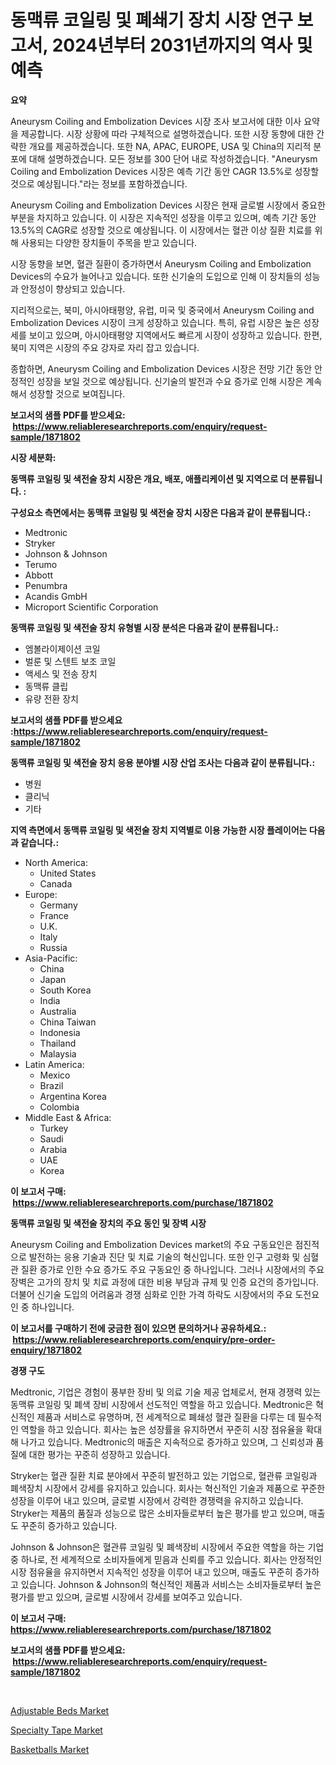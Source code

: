 <p><h1>동맥류 코일링 및 폐쇄기 장치 시장 연구 보고서, 2024년부터 2031년까지의 역사 및 예측</h1></p><p><strong>요약</strong></p>
<p><p>Aneurysm Coiling and Embolization Devices 시장 조사 보고서에 대한 이사 요약을 제공합니다. 시장 상황에 따라 구체적으로 설명하겠습니다. 또한 시장 동향에 대한 간략한 개요를 제공하겠습니다. 또한 NA, APAC, EUROPE, USA 및 China의 지리적 분포에 대해 설명하겠습니다. 모든 정보를 300 단어 내로 작성하겠습니다. "Aneurysm Coiling and Embolization Devices 시장은 예측 기간 동안 CAGR 13.5%로 성장할 것으로 예상됩니다."라는 정보를 포함하겠습니다. </p><p>Aneurysm Coiling and Embolization Devices 시장은 현재 글로벌 시장에서 중요한 부분을 차지하고 있습니다. 이 시장은 지속적인 성장을 이루고 있으며, 예측 기간 동안 13.5%의 CAGR로 성장할 것으로 예상됩니다. 이 시장에서는 혈관 이상 질환 치료를 위해 사용되는 다양한 장치들이 주목을 받고 있습니다.</p><p>시장 동향을 보면, 혈관 질환이 증가하면서 Aneurysm Coiling and Embolization Devices의 수요가 늘어나고 있습니다. 또한 신기술의 도입으로 인해 이 장치들의 성능과 안정성이 향상되고 있습니다.</p><p>지리적으로는, 북미, 아시아태평양, 유럽, 미국 및 중국에서 Aneurysm Coiling and Embolization Devices 시장이 크게 성장하고 있습니다. 특히, 유럽 시장은 높은 성장세를 보이고 있으며, 아시아태평양 지역에서도 빠르게 시장이 성장하고 있습니다. 한편, 북미 지역은 시장의 주요 강자로 자리 잡고 있습니다.</p><p>종합하면, Aneurysm Coiling and Embolization Devices 시장은 전망 기간 동안 안정적인 성장을 보일 것으로 예상됩니다. 신기술의 발전과 수요 증가로 인해 시장은 계속해서 성장할 것으로 보여집니다.</p></p>
<p><strong>보고서의 샘플 PDF를 받으세요: &nbsp;<a href="https://www.reliableresearchreports.com/enquiry/request-sample/1871802">https://www.reliableresearchreports.com/enquiry/request-sample/1871802</a></strong></p>
<p><strong>시장 세분화:</strong></p>
<p><strong> 동맥류 코일링 및 색전술 장치 시장은 개요, 배포, 애플리케이션 및 지역으로 더 분류됩니다. :</strong></p>
<p><strong>구성요소 측면에서는 동맥류 코일링 및 색전술 장치 시장은 다음과 같이 분류됩니다.:</strong></p>
<p><ul><li>Medtronic</li><li>Stryker</li><li>Johnson & Johnson</li><li>Terumo</li><li>Abbott</li><li>Penumbra</li><li>Acandis GmbH</li><li>Microport Scientific Corporation</li></ul></p>
<p><strong> 동맥류 코일링 및 색전술 장치 유형별 시장 분석은 다음과 같이 분류됩니다.:</strong></p>
<p><ul><li>엠볼라이제이션 코일</li><li>벌룬 및 스텐트 보조 코일</li><li>액세스 및 전송 장치</li><li>동맥류 클립</li><li>유량 전환 장치</li></ul></p>
<p><strong>보고서의 샘플 PDF를 받으세요 :<a href="https://www.reliableresearchreports.com/enquiry/request-sample/1871802">https://www.reliableresearchreports.com/enquiry/request-sample/1871802</a></strong></p>
<p><strong> 동맥류 코일링 및 색전술 장치 응용 분야별 시장 산업 조사는 다음과 같이 분류됩니다.:</strong></p>
<p><ul><li>병원</li><li>클리닉</li><li>기타</li></ul></p>
<p><strong>지역 측면에서 동맥류 코일링 및 색전술 장치 지역별로 이용 가능한 시장 플레이어는 다음과 같습니다.:</strong></p>
<p><ul>
    <li>
        North America:
        <ul>
            <li>United States</li>
            <li>Canada</li>
        </ul>
    </li>
    <li>
        Europe:
        <ul>
            <li>Germany</li>
            <li>France</li>
            <li>U.K.</li>
            <li>Italy</li>
            <li>Russia</li>
        </ul>
    </li>
    <li>
        Asia-Pacific:
        <ul>
            <li>China</li>
            <li>Japan</li>
            <li>South Korea</li>
            <li>India</li>
            <li>Australia</li>
            <li>China Taiwan</li>
            <li>Indonesia</li>
            <li>Thailand</li>
            <li>Malaysia</li>
        </ul>
    </li>
    <li>
        Latin America:
        <ul>
            <li>Mexico</li>
            <li>Brazil</li>
            <li>Argentina Korea</li>
            <li>Colombia</li>
        </ul>
    </li>
    <li>
        Middle East & Africa:
        <ul>
            <li>Turkey</li>
            <li>Saudi</li>
            <li>Arabia</li>
            <li>UAE</li>
            <li>Korea</li>
        </ul>
    </li>
    </ul></p>
<p><strong>이 보고서 구매: &nbsp;<a href="https://www.reliableresearchreports.com/purchase/1871802">https://www.reliableresearchreports.com/purchase/1871802</a></strong></p>
<p><strong>동맥류 코일링 및 색전술 장치의 주요 동인 및 장벽 시장</strong></p>
<p><p>Aneurysm Coiling and Embolization Devices market의 주요 구동요인은 점진적으로 발전하는 응용 기술과 진단 및 치료 기술의 혁신입니다. 또한 인구 고령화 및 심혈관 질환 증가로 인한 수요 증가도 주요 구동요인 중 하나입니다. 그러나 시장에서의 주요 장벽은 고가의 장치 및 치료 과정에 대한 비용 부담과 규제 및 인증 요건의 증가입니다. 더불어 신기술 도입의 어려움과 경쟁 심화로 인한 가격 하락도 시장에서의 주요 도전요인 중 하나입니다.</p></p>
<p><strong>이 보고서를 구매하기 전에 궁금한 점이 있으면 문의하거나 공유하세요.: &nbsp;<a href="https://www.reliableresearchreports.com/enquiry/pre-order-enquiry/1871802">https://www.reliableresearchreports.com/enquiry/pre-order-enquiry/1871802</a></strong></p>
<p><strong>경쟁 구도</strong></p>
<p><p>Medtronic, 기업은 경험이 풍부한 장비 및 의료 기술 제공 업체로서, 현재 경쟁력 있는 동맥류 코일링 및 폐색 장비 시장에서 선도적인 역할을 하고 있습니다. Medtronic은 혁신적인 제품과 서비스로 유명하며, 전 세계적으로 폐쇄성 혈관 질환을 다루는 데 필수적인 역할을 하고 있습니다. 회사는 높은 성장률을 유지하면서 꾸준히 시장 점유율을 확대해 나가고 있습니다. Medtronic의 매출은 지속적으로 증가하고 있으며, 그 신뢰성과 품질에 대한 평가는 꾸준히 성장하고 있습니다.</p><p>Stryker는 혈관 질환 치료 분야에서 꾸준히 발전하고 있는 기업으로, 혈관류 코일링과 폐색장치 시장에서 강세를 유지하고 있습니다. 회사는 혁신적인 기술과 제품으로 꾸준한 성장을 이루어 내고 있으며, 글로벌 시장에서 강력한 경쟁력을 유지하고 있습니다. Stryker는 제품의 품질과 성능으로 많은 소비자들로부터 높은 평가를 받고 있으며, 매출도 꾸준히 증가하고 있습니다.</p><p>Johnson & Johnson은 혈관류 코일링 및 폐색장비 시장에서 주요한 역할을 하는 기업 중 하나로, 전 세계적으로 소비자들에게 믿음과 신뢰를 주고 있습니다. 회사는 안정적인 시장 점유율을 유지하면서 지속적인 성장을 이루어 내고 있으며, 매출도 꾸준히 증가하고 있습니다. Johnson & Johnson의 혁신적인 제품과 서비스는 소비자들로부터 높은 평가를 받고 있으며, 글로벌 시장에서 강세를 보여주고 있습니다.</p></p>
<p><strong>이 보고서 구매: &nbsp; <a href="https://www.reliableresearchreports.com/purchase/1871802">https://www.reliableresearchreports.com/purchase/1871802</a></strong></p>
<p><strong>보고서의 샘플 PDF를 받으세요: &nbsp;<a href="https://www.reliableresearchreports.com/enquiry/request-sample/1871802">https://www.reliableresearchreports.com/enquiry/request-sample/1871802</a></strong><strong></strong></p>
<p>&nbsp;</p>
<p><p><a href="https://github.com/nicoletavirag/Market-Research-Report-List-2/blob/main/adjustable-beds-market.md">Adjustable Beds Market</a></p><p><a href="https://github.com/redneck06/Market-Research-Report-List-2/blob/main/specialty-tape-market.md">Specialty Tape Market</a></p><p><a href="https://github.com/peachesmcdowel1/Market-Research-Report-List-1/blob/main/basketballs-market.md">Basketballs Market</a></p></p>